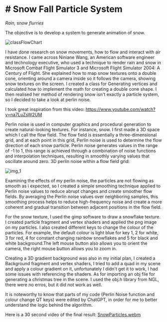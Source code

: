 # # Snow Fall Particle System 

_Rain, snow flurries_

The objective is to develop a system to generate animation of snow.


![classFlowChart](https://github.com/NCCA/cfgaa24programingassignment-JakeHo0310/assets/160144686/01a674ad-63a0-48ef-bfa6-f81165dcd324)



I have done research on snow movements, how to flow and interact with air resistance. 
I came across Niniane Wang, an American software engineer and technology executive, who used a technique 
to render rain and snow in Microsoft Combat Flight Simulator 3 and Microsoft Flight Simulator 2004: A Century of Flight.
She explained how to map snow textures onto a double cone, orienting around a camera inside so it follows the camera,
showing snow textures on the screen. I created a class for Generating vertices and calculated how to implement the math 
for creating a double cone shape. I then realised her method of rendering snow isn't exactly a particle system, so I 
decided to take a look at perlin noise.

I took great inspiration from this video: https://www.youtube.com/watch?v=na7LuZsW2UM 

Perlin noise is used in computer graphics and procedural generation to create natural-looking textures. For instance, 
snow. I first made a 3D space which I call the flow field. The flow field is essentially a three-dimensional grid, and
at each point in this grid, Perlin noise is used to determine the flow direction of each snow particle. Perlin noise 
generates values in the range of -1 to 1, this range is achieved through a combination of noise functions and 
interpolation techniques, resulting in smoothly varying values that oscillate around zero. 
3D perlin noise within a flow field grid:

![img_1](https://github.com/NCCA/cfgaa24programingassignment-JakeHo0310/assets/160144686/9a785791-4648-4d80-b884-b28ee46caa0a)


Examining the effects of my perlin noise, the particles are not flowing as smooth as i expected, so I created a simple
smoothing technique applied to Perlin noise values to reduce abrupt changes and create smoother flow fields. 
By averaging the Perlin noise values over neighboring samples, this smoothing process helps to reduce high-frequency 
noise and create a more coherent and gradual transition between adjacent positions in the flow field.

For the snow texture, I used the gimp software to draw a snowflake texture. I created particle fragment and vertex 
shaders and applied the png image on my particles. I also created different keys to change the colour of the particles.
For example, the default colour is light blue for key 1, 2 for white, 3 for red, 4 for constant changing rainbow 
snowflakes and 5 for black and white background.The left mouse button also allows you to orient the camera, the right mouse 
button allows you to zoom in. 

Creating a 3D gradient background was also in my initial plan, I created a Background fragment and vertex shaders, I
tried to add a quad in my scene and apply a colour gradient on it, unfortunately I didn't get it to work, I had some 
issues with referencing the shaders. As for importing an obj file for generating a christmas tree in the scene. I used the obj.h 
library from NGL, there were no erros, but it did not work as well.

It is noteworthy to know that parts of my code (Perlin Noise function and colour change QT keys) were edited by ChatGPT, in order
for me to better understand the logic behind the algorithm.


Here is a 30 second video of the final result:
[SnowParticles.webm](https://github.com/NCCA/cfgaa24programingassignment-JakeHo0310/assets/160144686/74b6fb0c-ac65-4bc3-9684-b1c982396253)
